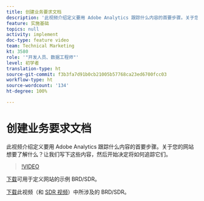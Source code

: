 ```yaml
---
title: 创建业务要求文档
description: '此视频介绍定义要用 Adobe Analytics 跟踪什么内容的首要步骤。关于您的网站想要了解什么？让我们写下这些内容，然后开始决定将如何追踪它们。 '
feature: 实施基础
topics: null
activity: implement
doc-type: feature video
team: Technical Marketing
kt: 3580
role: '"开发人员、数据工程师"'
level: 初学者
translation-type: ht
source-git-commit: f3b3fa7d91b0cb21005b57768ca23ed6700fcc03
workflow-type: ht
source-wordcount: '134'
ht-degree: 100%

---
```



# 创建业务要求文档

此视频介绍定义要用 Adobe Analytics 跟踪什么内容的首要步骤。关于您的网站想要了解什么？让我们写下这些内容，然后开始决定将如何追踪它们。

>[!VIDEO](https://video.tv.adobe.com/v/28758/?quality=12)

[下载](https://analytics.enablementadobe.com/files/brd-sdr-sample-template.xlsx)可用于定义网站的示例 BRD/SDR。

[下载](https://analytics.enablementadobe.com/files/geometrixx-clothiers-brd-sdr.xlsx)此视频（和 [SDR 视频](creating-and-maintaining-an-sdr.md)）中所涉及的 BRD/SDR。
